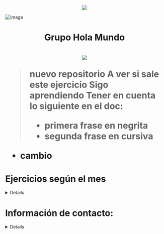 <p align="center">
<img src="https://user-images.githubusercontent.com/92409193/196229657-22fea5ad-b235-4123-98de-68f40200b6af.gif">
</p>

![image](https://user-images.githubusercontent.com/92409193/196237446-707e6016-bfde-4e8c-9fec-17e76289338a.png)

<h1 align="center">Grupo Hola Mundo <h1/>

<p align="center">
<img src="https://user-images.githubusercontent.com/92409193/196237446-707e6016-bfde-4e8c-9fec-17e76289338a.png">
</p>

> nuevo repositorio
> A ver si sale este ejercicio
> Sigo aprendiendo
> Tener en cuenta lo siguiente en el doc:
> * primera frase en negrita
> * segunda frase en cursiva
* cambio

# Ejercicios según el mes 
<details>
    <sumary><b> Asistencia octubre: </b></sumary><br/>
    <ul>
    <li> Carlos Gustavo Ortiz - Laboratorio II - Clase 9 - “Clase aritmética: resta, multiplicación y división” </li>
<li></li>
    </ul>
</details>

# Información de contacto: 

<details>
    <sumary><b>Gustavo Ortiz</b></sumary><br/>
    <ul>
    <li>^[linkedin](https://www.linkedin.com/feed/?midToken=AQFRMDW-2-iFPQ&midSig=1_DcMyS90Jaqc1&trk=eml-email_notification_single_search_appearance_01-header-14-home&trkEmail=eml-email_notification_single_search_appearance_01-header-14-home-null-evrdhn%7El16c7rij%7E7t-null-neptune%2Ffeed)</li>
<li></li>
    </ul>
</details>



